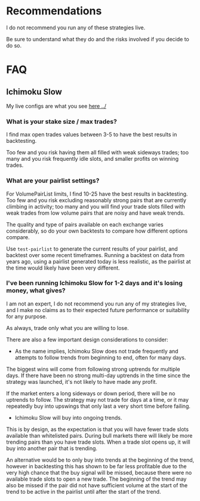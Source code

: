 # Recommendations

I do not recommend you run any of these strategies live. 

Be sure to understand what they do and the risks involved if you decide to do so.

# FAQ

## Ichimoku Slow

My live configs are what you see [here ../](../../../)

### What is your stake size / max trades?

I find max open trades values between 3-5 to have the best results in backtesting.

Too few and you risk having them all filled with weak sideways trades; too many and you risk frequently idle slots, and smaller profits on winning trades.

### What are your pairlist settings?

For VolumePairList limits, I find 10-25 have the best results in backtesting.  Too few and you risk excluding reasonably strong pairs that are currently climbing in activity; too many and you will find your trade slots filled with weak trades from low volume pairs that are noisy and have weak trends.

The quality and type of pairs available on each exchange varies considerably, so do your own backtests to compare how different options compare.

Use `test-pairlist` to generate the current results of your pairlist, and backtest over some recent timeframes.  Running a backtest on data from years ago, using a pairlist generated today is less realistic, as the pairlist at the time would likely have been very different.

### I've been running Ichimoku Slow for 1-2 days and it's losing money, what gives?

I am not an expert, I do not recommend you run any of my strategies live, and I make no claims as to their expected future performance or suitability for any purpose. 

As always, trade only what you are willing to lose.

There are also a few important design considerations to consider:

- As the name implies, Ichimoku Slow does not trade frequently and attempts to follow trends from beginning to end, often for many days.

The biggest wins will come from following strong uptrends for multiple days.  If there have been no strong multi-day uptrends in the time since the strategy was launched, it's not likely to have made any profit.

If the market enters a long sideways or down period, there will be no uptrends to follow.  The strategy may not trade for days at a time, or it may repeatedly buy into upswings that only last a very short time before failing.

- Ichimoku Slow will buy into ongoing trends.  

This is by design, as the expectation is that you will have fewer trade slots available than whitelisted pairs.  During bull markets there will likely be more trending pairs than you have trade slots. When a trade slot opens up, it will buy into another pair that is trending.

An alternative would be to only buy into trends at the beginning of the trend, however in backtesting this has shown to be far less profitable due to the very high chance that the buy signal will be missed, because there were no available trade slots to open a new trade.  The beginning of the trend may also be missed if the pair did not have sufficient volume at the start of the trend to be active in the pairlist until after the start of the trend.
